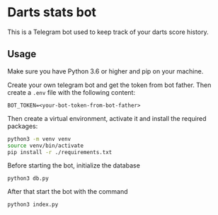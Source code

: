 # Darts stats bot

This is a Telegram bot used to keep track of your darts score history.

## Usage

Make sure you have Python 3.6 or higher and pip on your machine.

Create your own telegram bot and get the token from bot father. Then create a `.env` file with the following content:

```
BOT_TOKEN=<your-bot-token-from-bot-father>
```

Then create a virtual environment, activate it and install the required packages:

```bash
python3 -m venv venv
source venv/bin/activate
pip install -r ./requirements.txt
```

Before starting the bot, initialize the database

```
python3 db.py
```

After that start the bot with the command

```
python3 index.py
```
